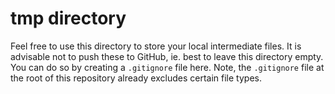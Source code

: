 # tmp directory

Feel free to use this directory to store your local intermediate files. It is advisable not to push these to GitHub, ie. best to leave this directory empty. You can do so by creating a `.gitignore` file here. Note, the `.gitignore` file at the root of this repository already excludes certain file types.
